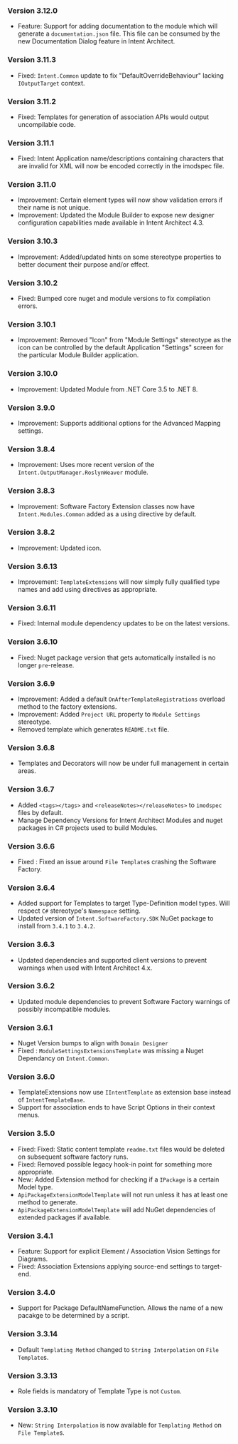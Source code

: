 ### Version 3.12.0

- Feature: Support for adding documentation to the module which will generate a `documentation.json` file. This file can be consumed by the new Documentation Dialog feature in Intent Architect.

### Version 3.11.3

- Fixed: `Intent.Common` update to fix "DefaultOverrideBehaviour" lacking `IOutputTarget` context.

### Version 3.11.2

- Fixed: Templates for generation of association APIs would output uncompilable code.

### Version 3.11.1

- Fixed: Intent Application name/descriptions containing characters that are invalid for XML will now be encoded correctly in the imodspec file.

### Version 3.11.0

- Improvement: Certain element types will now show validation errors if their name is not unique.
- Improvement: Updated the Module Builder to expose new designer configuration capabilities made available in Intent Architect 4.3.

### Version 3.10.3

- Improvement: Added/updated hints on some stereotype properties to better document their purpose and/or effect.

### Version 3.10.2

- Fixed: Bumped core nuget and module versions to fix compilation errors.

### Version 3.10.1

- Improvement: Removed "Icon" from "Module Settings" stereotype as the icon can be controlled by the default Application "Settings" screen for the particular Module Builder application.

### Version 3.10.0

- Improvement: Updated Module from .NET Core 3.5 to .NET 8.

### Version 3.9.0

- Improvement: Supports additional options for the Advanced Mapping settings.

### Version 3.8.4

- Improvement: Uses more recent version of the `Intent.OutputManager.RoslynWeaver` module.

### Version 3.8.3

- Improvement: Software Factory Extension classes now have `Intent.Modules.Common` added as a using directive by default.

### Version 3.8.2

- Improvement: Updated icon.

### Version 3.6.13

- Improvement: `TemplateExtensions` will now simply fully qualified type names and add using directives as appropriate.

### Version 3.6.11

- Fixed: Internal module dependency updates to be on the latest versions.

### Version 3.6.10

- Fixed: Nuget package version that gets automatically installed is no longer `pre`-release.

### Version 3.6.9

- Improvement: Added a default `OnAfterTemplateRegistrations` overload method to the factory extensions.
- Improvement: Added `Project URL` property to `Module Settings` stereotype.
- Removed template which generates `README.txt` file.

### Version 3.6.8

- Templates and Decorators will now be under full management in certain areas.

### Version 3.6.7

- Added `<tags></tags>` and `<releaseNotes></releaseNotes>` to `imodspec` files by default.
- Manage Dependency Versions for Intent Architect Modules and nuget packages in C# projects used to build Modules.

### Version 3.6.6
- Fixed : Fixed an issue around `File Template`s crashing the Software Factory.

### Version 3.6.4

- Added support for Templates to target Type-Definition model types. Will respect `C#` stereotype's `Namespace` setting.
- Updated version of `Intent.SoftwareFactory.SDK` NuGet package to install from `3.4.1` to `3.4.2`.

### Version 3.6.3

- Updated dependencies and supported client versions to prevent warnings when used with Intent Architect 4.x.

### Version 3.6.2

- Updated module dependencies to prevent Software Factory warnings of possibly incompatible modules.

### Version 3.6.1

- Nuget Version bumps to align with `Domain Designer`
- Fixed : `ModuleSettingsExtensionsTemplate` was missing a Nuget Dependancy on `Intent.Common`.

### Version 3.6.0

- TemplateExtensions now use `IIntentTemplate` as extension base instead of `IntentTemplateBase`.
- Support for association ends to have Script Options in their context menus.

### Version 3.5.0

- Fixed: Fixed: Static content template `readme.txt` files would be deleted on subsequent software factory runs.
- Fixed: Removed possible legacy hook-in point for something more appropriate.
- New: Added Extension method for checking if a `IPackage` is a certain Model type.
- `ApiPackageExtensionModelTemplate` will not run unless it has at least one method to generate.
- `ApiPackageExtensionModelTemplate` will add NuGet dependencies of extended packages if available.

### Version 3.4.1

- Feature: Support for explicit Element / Association Vision Settings for Diagrams.
- Fixed: Association Extensions applying source-end settings to target-end.

### Version 3.4.0

- Support for Package DefaultNameFunction. Allows the name of a new pacakge to be determined by a script.

### Version 3.3.14

- Default `Templating Method` changed to `String Interpolation` on `File Template`s.

### Version 3.3.13

- Role fields is mandatory of Template Type is not `Custom`.

### Version 3.3.10

- New: `String Interpolation` is now available for `Templating Method` on `File Template`s.

